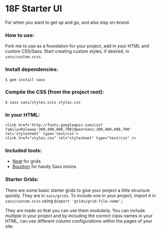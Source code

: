 18F Starter UI
======================

For when you want to get up and go, and also stay on-brand.

### How to use:
Fork me to use as a foundation for your project, add in your HTML and custom CSS/Sass.
Start creating custom styles, if desired, in ```sass/custom.scss```.

### Install dependencies:
```
$ gem install sass
```

### Compile the CSS (from the project root): 
```
$ sass sass/styles.scss styles.css
```

### In your HTML:

```
<link href='http://fonts.googleapis.com/css?family=Raleway:300,400,600,700|Open+Sans:300,400,600,700' rel='stylesheet' type='text/css'>
<link href="styles.css" rel="stylesheet" type="text/css" />
```

### Included tools:

- [Neat](http://neat.bourbon.io/) for grids
- [Bourbon](http://bourbon.io/) for handy Sass mixins

### Starter Grids:

There are some basic starter grids to give your project a little structure quickly. They are in ```sass/grids```. To include one in your project, import it in ```sass/custom.scss``` using ```@import 'grids/grid-file-name';```

They are made so that you can use them modularly. You can include multiple in your project and by including the correct class names in your HTML, can use different column configurations within the pages of your site.
